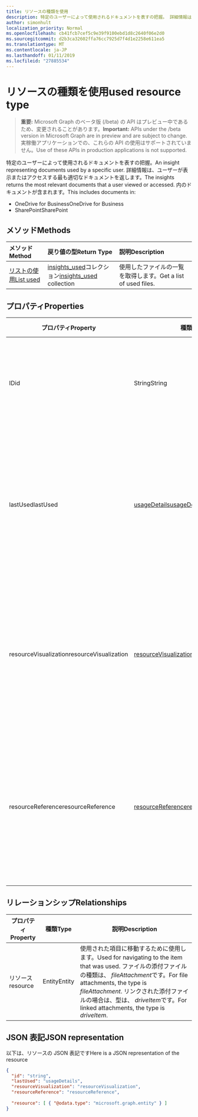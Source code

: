 ```yaml
---
title: リソースの種類を使用
description: 特定のユーザーによって使用されるドキュメントを表すの把握。 詳細情報は、ユーザーが表示またはアクセスする最も適切なドキュメントを返します。
author: simonhult
localization_priority: Normal
ms.openlocfilehash: cb41fcb7cef5c9e39f9100ebd1d8c2640f06e2d0
ms.sourcegitcommit: d2b3ca32602ffa76cc7925d7f4d1e2258e611ea5
ms.translationtype: MT
ms.contentlocale: ja-JP
ms.lasthandoff: 01/11/2019
ms.locfileid: "27885534"
---
```

# <a name="used-resource-type"></a><span data-ttu-id="0b9e8-104">リソースの種類を使用</span><span class="sxs-lookup"><span data-stu-id="0b9e8-104">used resource type</span></span>

> <span data-ttu-id="0b9e8-105">**重要:** Microsoft Graph のベータ版 (/beta) の API はプレビュー中であるため、変更されることがあります。</span><span class="sxs-lookup"><span data-stu-id="0b9e8-105">**Important:** APIs under the /beta version in Microsoft Graph are in preview and are subject to change.</span></span> <span data-ttu-id="0b9e8-106">実稼働アプリケーションでの、これらの API の使用はサポートされていません。</span><span class="sxs-lookup"><span data-stu-id="0b9e8-106">Use of these APIs in production applications is not supported.</span></span>

<span data-ttu-id="0b9e8-107">特定のユーザーによって使用されるドキュメントを表すの把握。</span><span class="sxs-lookup"><span data-stu-id="0b9e8-107">An insight representing documents used by a specific user.</span></span> <span data-ttu-id="0b9e8-108">詳細情報は、ユーザーが表示またはアクセスする最も適切なドキュメントを返します。</span><span class="sxs-lookup"><span data-stu-id="0b9e8-108">The insights returns the most relevant documents that a user viewed or accessed.</span></span> <span data-ttu-id="0b9e8-109">内のドキュメントが含まれます。</span><span class="sxs-lookup"><span data-stu-id="0b9e8-109">This includes documents in:</span></span>

- <span data-ttu-id="0b9e8-110">OneDrive for Business</span><span class="sxs-lookup"><span data-stu-id="0b9e8-110">OneDrive for Business</span></span>
- <span data-ttu-id="0b9e8-111">SharePoint</span><span class="sxs-lookup"><span data-stu-id="0b9e8-111">SharePoint</span></span>

## <a name="methods"></a><span data-ttu-id="0b9e8-112">メソッド</span><span class="sxs-lookup"><span data-stu-id="0b9e8-112">Methods</span></span>

| <span data-ttu-id="0b9e8-113">メソッド</span><span class="sxs-lookup"><span data-stu-id="0b9e8-113">Method</span></span>       | <span data-ttu-id="0b9e8-114">戻り値の型</span><span class="sxs-lookup"><span data-stu-id="0b9e8-114">Return Type</span></span>  |<span data-ttu-id="0b9e8-115">説明</span><span class="sxs-lookup"><span data-stu-id="0b9e8-115">Description</span></span>|
|:---------------|:--------|:----------|
|[<span data-ttu-id="0b9e8-116">リストの使用</span><span class="sxs-lookup"><span data-stu-id="0b9e8-116">List used</span></span>](../api/insights-list-used.md) |<span data-ttu-id="0b9e8-117">[insights_used](insights-used.md)コレクション</span><span class="sxs-lookup"><span data-stu-id="0b9e8-117">[insights_used](insights-used.md) collection</span></span>| <span data-ttu-id="0b9e8-118">使用したファイルの一覧を取得します。</span><span class="sxs-lookup"><span data-stu-id="0b9e8-118">Get a list of used files.</span></span>|

## <a name="properties"></a><span data-ttu-id="0b9e8-119">プロパティ</span><span class="sxs-lookup"><span data-stu-id="0b9e8-119">Properties</span></span>

| <span data-ttu-id="0b9e8-120">プロパティ</span><span class="sxs-lookup"><span data-stu-id="0b9e8-120">Property</span></span>              | <span data-ttu-id="0b9e8-121">種類</span><span class="sxs-lookup"><span data-stu-id="0b9e8-121">Type</span></span>                      | <span data-ttu-id="0b9e8-122">説明</span><span class="sxs-lookup"><span data-stu-id="0b9e8-122">Description</span></span>  |
| -------------         |---------------            | -------------|
| <span data-ttu-id="0b9e8-123">ID</span><span class="sxs-lookup"><span data-stu-id="0b9e8-123">id</span></span>                    | <span data-ttu-id="0b9e8-124">String</span><span class="sxs-lookup"><span data-stu-id="0b9e8-124">String</span></span>                    | <span data-ttu-id="0b9e8-125">リレーションシップの一意の識別子です。</span><span class="sxs-lookup"><span data-stu-id="0b9e8-125">Unique identifier of the relationship.</span></span> <span data-ttu-id="0b9e8-126">読み取り専用です。</span><span class="sxs-lookup"><span data-stu-id="0b9e8-126">Read only.</span></span>        |
| <span data-ttu-id="0b9e8-127">lastUsed</span><span class="sxs-lookup"><span data-stu-id="0b9e8-127">lastUsed</span></span>              | [<span data-ttu-id="0b9e8-128">usageDetails</span><span class="sxs-lookup"><span data-stu-id="0b9e8-128">usageDetails</span></span>](insights-usagedetails.md)              | <span data-ttu-id="0b9e8-129">アイテムが最後表示し、ユーザーによって変更された場合について説明します。</span><span class="sxs-lookup"><span data-stu-id="0b9e8-129">Information about when the item was last viewed and modified by the user.</span></span> <span data-ttu-id="0b9e8-130">読み取り専用です。</span><span class="sxs-lookup"><span data-stu-id="0b9e8-130">Read only.</span></span>     |
| <span data-ttu-id="0b9e8-131">resourceVisualization</span><span class="sxs-lookup"><span data-stu-id="0b9e8-131">resourceVisualization</span></span> | [<span data-ttu-id="0b9e8-132">resourceVisualization</span><span class="sxs-lookup"><span data-stu-id="0b9e8-132">resourceVisualization</span></span>](insights-resourcevisualization.md)                | <span data-ttu-id="0b9e8-133">プロパティは、時にドキュメントをビジュアル化を使用することができます。</span><span class="sxs-lookup"><span data-stu-id="0b9e8-133">Properties that you can use to visualize the document in your experience.</span></span> <span data-ttu-id="0b9e8-134">読み取り専用です。</span><span class="sxs-lookup"><span data-stu-id="0b9e8-134">Read-only</span></span>      |
| <span data-ttu-id="0b9e8-135">resourceReference</span><span class="sxs-lookup"><span data-stu-id="0b9e8-135">resourceReference</span></span>     | [<span data-ttu-id="0b9e8-136">resourceReference</span><span class="sxs-lookup"><span data-stu-id="0b9e8-136">resourceReference</span></span>](insights-resourcereference.md)                      | <span data-ttu-id="0b9e8-137">Url およびドキュメントの種類など、使用されているドキュメントのプロパティを参照。</span><span class="sxs-lookup"><span data-stu-id="0b9e8-137">Reference properties of the used document, such as the url and type of the document.</span></span> <span data-ttu-id="0b9e8-138">読み取り専用です。</span><span class="sxs-lookup"><span data-stu-id="0b9e8-138">Read-only</span></span>     |

## <a name="relationships"></a><span data-ttu-id="0b9e8-139">リレーションシップ</span><span class="sxs-lookup"><span data-stu-id="0b9e8-139">Relationships</span></span>

| <span data-ttu-id="0b9e8-140">プロパティ</span><span class="sxs-lookup"><span data-stu-id="0b9e8-140">Property</span></span>      | <span data-ttu-id="0b9e8-141">種類</span><span class="sxs-lookup"><span data-stu-id="0b9e8-141">Type</span></span>          | <span data-ttu-id="0b9e8-142">説明</span><span class="sxs-lookup"><span data-stu-id="0b9e8-142">Description</span></span>  |
| ------------- |---------------| -------------|
| <span data-ttu-id="0b9e8-143">リソース</span><span class="sxs-lookup"><span data-stu-id="0b9e8-143">resource</span></span>      | <span data-ttu-id="0b9e8-144">Entity</span><span class="sxs-lookup"><span data-stu-id="0b9e8-144">Entity</span></span>        | <span data-ttu-id="0b9e8-145">使用された項目に移動するために使用します。</span><span class="sxs-lookup"><span data-stu-id="0b9e8-145">Used for navigating to the item that was used.</span></span> <span data-ttu-id="0b9e8-146">ファイルの添付ファイルの種類は、 *fileAttachment*です。</span><span class="sxs-lookup"><span data-stu-id="0b9e8-146">For file attachments, the type is *fileAttachment*.</span></span> <span data-ttu-id="0b9e8-147">リンクされた添付ファイルの場合は、型は、 *driveItem*です。</span><span class="sxs-lookup"><span data-stu-id="0b9e8-147">For linked attachments, the type is *driveItem*.</span></span> |

## <a name="json-representation"></a><span data-ttu-id="0b9e8-148">JSON 表記</span><span class="sxs-lookup"><span data-stu-id="0b9e8-148">JSON representation</span></span>
<span data-ttu-id="0b9e8-149">以下は、リソースの JSON 表記です</span><span class="sxs-lookup"><span data-stu-id="0b9e8-149">Here is a JSON representation of the resource</span></span>

```json
{
  "id": "string",
  "lastUsed": "usageDetails",
  "resourceVisualization": "resourceVisualization",
  "resourceReference": "resourceReference",
  
  "resource": [ { "@odata.type": "microsoft.graph.entity" } ]
}
```
